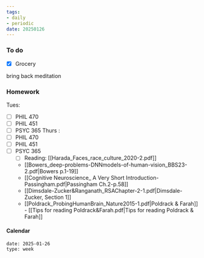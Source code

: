 ```yaml
---
tags:
- daily
- periodic
date: 20250126
---
```


### To do
- [x] Grocery

bring back meditation
### Homework
Tues:
- [ ] PHIL 470
- [ ] PHIL 451
- [ ] PSYC 365
Thurs :
- [ ] PHIL 470
- [ ] PHIL 451
- [ ] PSYC 365
	- [ ] Reading: [[Harada_Faces_race_culture_2020-2.pdf]] 
	- [[Bowers_deep-problems-DNNmodels-of-human-vision_BBS23-2.pdf|Bowers p.1-19]]
	- [[Cognitive Neuroscience_ A Very Short Introduction-Passingham.pdf|Passingham Ch.2-p.58]]
	- [[Dimsdale-Zucker&Ranganath_RSAChapter-2-1.pdf|Dimsdale-Zucker, Section 1]]
	- [[Poldrack_ProbingHumanBrain_Nature2015-1.pdf|Poldrack & Farah]] - [[Tips for reading Poldrack&Farah.pdf|Tips for reading Poldrack & Farah]]
#### Calendar
```gEvent
date: 2025-01-26
type: week
```


